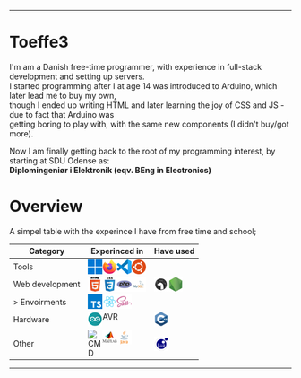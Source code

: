 
---
# Toeffe3

I'm am a Danish free-time programmer, with experience in full-stack development and setting up servers.  
I started programming after I at age 14 was introduced to Arduino, which later lead me to buy my own,   
though I ended up writing HTML and later learning the joy of CSS and JS - due to fact that Arduino was   
getting boring to play with, with the same new components (I didn't buy/got more).

Now I am finally getting back to the root of my programming interest, by starting at SDU Odense as:  
**Diplomingeniør i Elektronik (eqv. BEng in Electronics)**

# Overview
A simpel table with the experince I have from free time and school;  

| Category        | Experinced in | Have used |
| --------------- | ------------- | --------- |
| Tools           | <img align="left" alt="Windows " width="26px" src="https://raw.githubusercontent.com/github/explore/78df643247d429f6cc873026c0622819ad797942/topics/windows/windows.png" /><img align="left" alt="Firefox " width="26px" src="https://raw.githubusercontent.com/github/explore/78df643247d429f6cc873026c0622819ad797942/topics/firefox/firefox.png" /><img align="left" alt="VSCode " width="26px" src="https://raw.githubusercontent.com/github/explore/78df643247d429f6cc873026c0622819ad797942/topics/visual-studio-code/visual-studio-code.png" /><img align="left" alt="Ubuntu " width="26px" src="https://raw.githubusercontent.com/github/explore/78df643247d429f6cc873026c0622819ad797942/topics/ubuntu/ubuntu.png" /> | |
| Web development | <img align="left" alt="HTML5 " width="26px" src="https://raw.githubusercontent.com/github/explore/80688e429a7d4ef2fca1e82350fe8e3517d3494d/topics/html/html.png" /><img align="left" alt="CSS3 " width="26px" src="https://raw.githubusercontent.com/github/explore/80688e429a7d4ef2fca1e82350fe8e3517d3494d/topics/css/css.png" /><img align="left" alt="PHP " width="26px" src="https://raw.githubusercontent.com/github/explore/80688e429a7d4ef2fca1e82350fe8e3517d3494d/topics/php/php.png" /><img align="left" alt="MySQL " width="26px" src="https://raw.githubusercontent.com/github/explore/80688e429a7d4ef2fca1e82350fe8e3517d3494d/topics/mysql/mysql.png" /> | <img align="left" alt="Deno " width="26px" src="https://raw.githubusercontent.com/github/explore/361e2821e2dea67711cde99c9c40ed357061cf27/topics/deno/deno.png" /><img align="left" alt="Node.js " width="26px" src="https://raw.githubusercontent.com/github/explore/80688e429a7d4ef2fca1e82350fe8e3517d3494d/topics/nodejs/nodejs.png" /> |
| > Envoirments   | <img align="left" alt="Typescript " width="26px" src="https://raw.githubusercontent.com/github/explore/80688e429a7d4ef2fca1e82350fe8e3517d3494d/topics/typescript/typescript.png" /><img align="left" alt="React " width="26px" src="https://raw.githubusercontent.com/github/explore/80688e429a7d4ef2fca1e82350fe8e3517d3494d/topics/react/react.png" /> <img align="left" alt="Sass " width="26px" src="https://raw.githubusercontent.com/github/explore/80688e429a7d4ef2fca1e82350fe8e3517d3494d/topics/sass/sass.png" /> |
| Hardware        | <img align="left" alt="Arduino " width="26px" src="https://raw.githubusercontent.com/github/explore/80688e429a7d4ef2fca1e82350fe8e3517d3494d/topics/arduino/arduino.png" /> AVR | <img align="left" alt="CPP" width="26px" src="https://raw.githubusercontent.com/github/explore/80688e429a7d4ef2fca1e82350fe8e3517d3494d/topics/cpp/cpp.png" /> |
| Other           | <img align="left" alt="CMD " width="26px" src="https://upload.wikimedia.org/wikipedia/commons/0/01/Windows_Terminal_Logo_256x256.png" /> <img align="left" alt="MATLAB" width="26px" src="https://raw.githubusercontent.com/github/explore/80688e429a7d4ef2fca1e82350fe8e3517d3494d/topics/matlab/matlab.png" /> <img align="left" alt="Java " width="26px" src="https://raw.githubusercontent.com/github/explore/80688e429a7d4ef2fca1e82350fe8e3517d3494d/topics/java/java.png" /> | <img align="left" alt="Lua" width="26px" src="https://raw.githubusercontent.com/github/explore/80688e429a7d4ef2fca1e82350fe8e3517d3494d/topics/lua/lua.png" /> |

---
